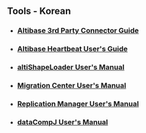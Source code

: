 ## Tools - Korean

- ### [Altibase 3rd Party Connector Guide](https://github.com/ALTIBASE/Documents/blob/master/Manuals/Tools/Altibase_release/kor/Altibase%203rd%20Party%20Connector%20Guide.md)

- ### [Altibase Heartbeat User's Guide](https://github.com/ALTIBASE/Documents/blob/master/Manuals/Tools/Altibase_release/kor/Altibase%20Heartbeat%20User's%20Guide.md)

- ### [altiShapeLoader User's Manual](https://github.com/ALTIBASE/Documents/blob/master/Manuals/Tools/Altibase_release/kor/altiShapeLoader%20User's%20Manual.md)

- ### [Migration Center User's Manual](https://github.com/ALTIBASE/Documents/blob/master/Manuals/Tools/Altibase_release/kor/Migration%20Center%20User's%20Manual.md)

- ### [Replication Manager User's Manual](https://github.com/ALTIBASE/Documents/blob/master/Manuals/Tools/Altibase_release/kor/Replication%20Manager%20User's%20Manual.md)

- ### [dataCompJ User's Manual](https://github.com/ALTIBASE/Documents/blob/master/Manuals/Tools/Altibase_release/kor/dataCompJ%20User's%20Manual.md)
